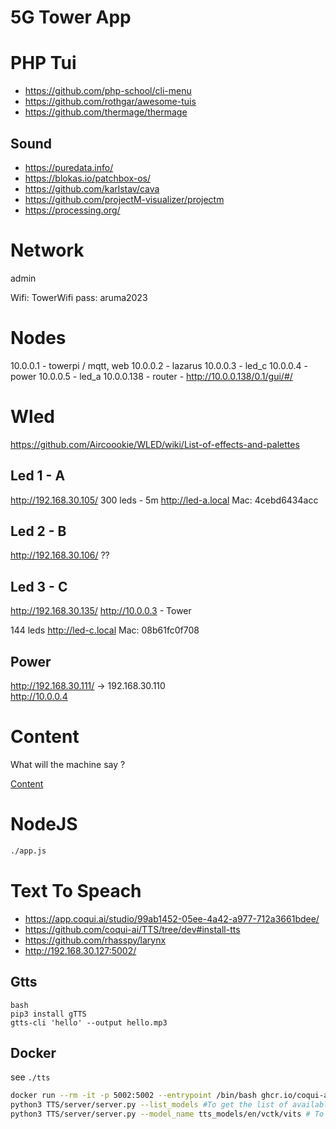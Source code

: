 # 5G Tower App 


# PHP Tui

* https://github.com/php-school/cli-menu
* https://github.com/rothgar/awesome-tuis
* https://github.com/thermage/thermage


## Sound

* https://puredata.info/
* https://blokas.io/patchbox-os/
* https://github.com/karlstav/cava
* https://github.com/projectM-visualizer/projectm
* https://processing.org/


# Network 


admin

Wifi: TowerWifi
pass: aruma2023

# Nodes

10.0.0.1 - towerpi / mqtt, web
10.0.0.2 - lazarus
10.0.0.3 - led_c
10.0.0.4 - power
10.0.0.5 - led_a
10.0.0.138 - router - http://10.0.0.138/0.1/gui/#/


# Wled

https://github.com/Aircoookie/WLED/wiki/List-of-effects-and-palettes
## Led 1 - A
 http://192.168.30.105/ 
 300 leds - 5m
 http://led-a.local
 Mac: 4cebd6434acc

## Led 2 - B 
http://192.168.30.106/ ??

 ## Led 3 - C 
http://192.168.30.135/
http://10.0.0.3 - Tower

144 leds
http://led-c.local
Mac: 08b61fc0f708

## Power
http://192.168.30.111/ -> 192.168.30.110	
http://10.0.0.4



# Content
What will the machine say ?

[Content](./content.md)


# NodeJS

```bash
./app.js
```

# Text To Speach 

* https://app.coqui.ai/studio/99ab1452-05ee-4a42-a977-712a3661bdee/
* https://github.com/coqui-ai/TTS/tree/dev#install-tts
* https://github.com/rhasspy/larynx
* http://192.168.30.127:5002/


## Gtts

```
bash
pip3 install gTTS
gtts-cli 'hello' --output hello.mp3

```
## Docker 


see `./tts`

```bash
docker run --rm -it -p 5002:5002 --entrypoint /bin/bash ghcr.io/coqui-ai/tts-cpu
python3 TTS/server/server.py --list_models #To get the list of available models
python3 TTS/server/server.py --model_name tts_models/en/vctk/vits # To start a server
```